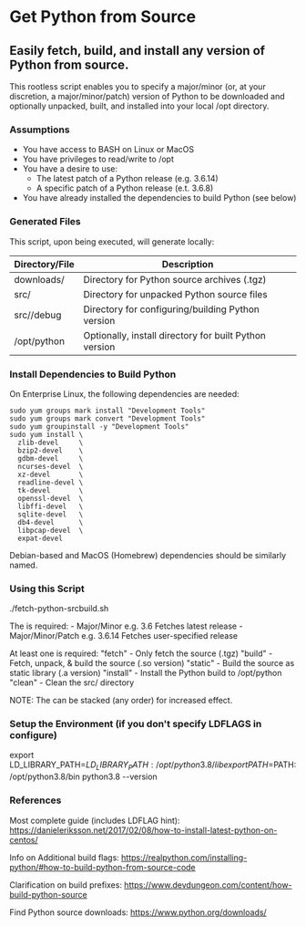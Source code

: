 # Get Python from Source
## Easily fetch, build, and install any version of Python from source.

This rootless script enables you to specify a major/minor (or, at your 
discretion, a major/minor/patch) version of Python to be downloaded and
optionally unpacked, built, and installed into your local /opt directory.

### Assumptions
  * You have access to BASH on Linux or MacOS
  * You have privileges to read/write to /opt
  * You have a desire to use:
    * The latest patch of a Python release (e.g. 3.6.14)
    * A specific patch of a Python release (e.t. 3.6.8)
  * You have already installed the dependencies to build Python (see below)

### Generated Files
This script, upon being executed, will generate locally:

Directory/File   | Description
---              | ---
downloads/       | Directory for Python source archives (.tgz)
src/             | Directory for unpacked Python source files
src/<ver>/debug  | Directory for configuring/building Python version
/opt/python<ver> | Optionally, install directory for built Python version

### Install Dependencies to Build Python
On Enterprise Linux, the following dependencies are needed:

    sudo yum groups mark install "Development Tools"
    sudo yum groups mark convert "Development Tools"
    sudo yum groupinstall -y "Development Tools"
    sudo yum install \
      zlib-devel     \
      bzip2-devel    \
      gdbm-devel     \
      ncurses-devel  \
      xz-devel       \
      readline-devel \
      tk-devel       \
      openssl-devel  \
      libffi-devel   \
      sqlite-devel   \
      db4-devel      \
      libpcap-devel  \
      expat-devel

Debian-based and MacOS (Homebrew) dependencies should be similarly named.

### Using this Script
  ./fetch-python-srcbuild.sh <version> <params>

  The <version> is required:
    - Major/Minor         e.g. 3.6      Fetches latest release
    - Major/Minor/Patch   e.g. 3.6.14   Fetches user-specified release

  At least one <param> is required:
    "fetch"   - Only fetch the source (.tgz)
    "build"   - Fetch, unpack, & build the source (.so version)
    "static"  - Build the source as static library (.a version)
    "install" - Install the Python build to /opt/python<version>
    "clean"   - Clean the src/ directory

  NOTE: The <params> can be stacked (any order) for increased effect.

### Setup the Environment (if you don't specify LDFLAGS in configure)
export LD_LIBRARY_PATH=$LD_LIBRARY_PATH:/opt/python3.8/lib
export PATH=$PATH:/opt/python3.8/bin
python3.8 --version

### References
Most complete guide (includes LDFLAG hint):
https://danieleriksson.net/2017/02/08/how-to-install-latest-python-on-centos/

Info on Additional build flags:
https://realpython.com/installing-python/#how-to-build-python-from-source-code

Clarification on build prefixes:
https://www.devdungeon.com/content/how-build-python-source

Find Python source downloads:
https://www.python.org/downloads/

